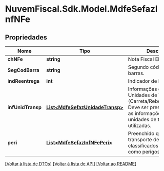 # NuvemFiscal.Sdk.Model.MdfeSefazInfNFe

## Propriedades

Nome | Tipo | Descrição | Comentários
------------ | ------------- | ------------- | -------------
**chNFe** | **string** | Nota Fiscal Eletrônica. | 
**SegCodBarra** | **string** | Segundo código de barras. | [optional] 
**indReentrega** | **int** | Indicador de Reentrega. | [optional] 
**infUnidTransp** | [**List&lt;MdfeSefazUnidadeTransp&gt;**](MdfeSefazUnidadeTransp.md) | Informações das Unidades de Transporte (Carreta/Reboque/Vagão).  Deve ser preenchido com as informações das unidades de transporte utilizadas. | [optional] 
**peri** | [**List&lt;MdfeSefazInfNFePeri&gt;**](MdfeSefazInfNFePeri.md) | Preenchido quando for  transporte de produtos classificados pela ONU como perigosos. | [optional] 

[[Voltar à lista de DTOs]](../README.md#documentation-for-models) [[Voltar à lista de API]](../README.md#documentation-for-api-endpoints) [[Voltar ao README]](../README.md)

